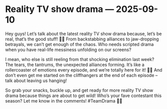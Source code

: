 # Reality TV show drama — 2025-09-10

Hey guys! Let’s talk about the latest reality TV show drama because, let’s be real, that’s the good stuff! 🍿🔥 From backstabbing alliances to jaw-dropping betrayals, we can’t get enough of the chaos. Who needs scripted drama when you have real-life messiness unfolding on our screens?

I mean, who else is still reeling from that shocking elimination last week? The tears, the tantrums, the unexpected alliances forming. It’s like a rollercoaster of emotions every episode, and we’re totally here for it! 🎢💥 And don’t even get me started on the cliffhangers at the end of each episode – talk about leaving us hanging!

So grab your snacks, buckle up, and get ready for more reality TV show drama because things are about to get wild! Who’s your fave contestant this season? Let me know in the comments! #TeamDrama 👑✨